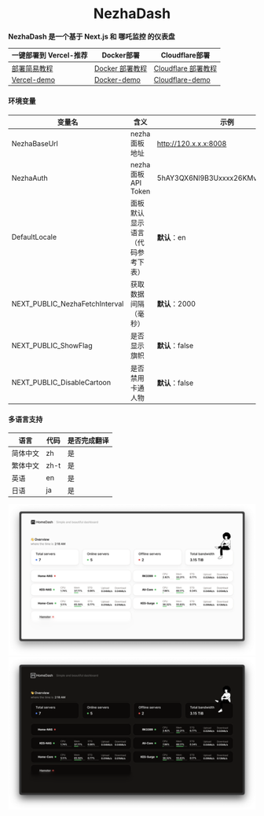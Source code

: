 <h1 align="center">NezhaDash</h1>

<strong>NezhaDash 是一个基于 Next.js 和 哪吒监控 的仪表盘</strong>
<br>

</div>

| 一键部署到 Vercel-推荐                                | Docker部署                                                      | Cloudflare部署                                                          |
| ----------------------------------------------------- | --------------------------------------------------------------- | ----------------------------------------------------------------------- |
| [部署简易教程](https://buycoffee.top/blog/tech/nezha) | [Docker 部署教程](https://buycoffee.top/blog/tech/nezha-docker) | [Cloudflare 部署教程](https://buycoffee.top/blog/tech/nezha-cloudflare) |
| [Vercel-demo](https://nezha-dash-ruddy.vercel.app)    | [Docker-demo](https://nezha-docker.buycoffee.tech)              | [Cloudflare-demo](https://nezha-cloudflare.buycoffee.tech)              |

#### 环境变量

| 变量名                         | 含义                             | 示例                             |
| ------------------------------ | -------------------------------- | -------------------------------- |
| NezhaBaseUrl                   | nezha 面板地址                   | http://120.x.x.x:8008            |
| NezhaAuth                      | nezha 面板 API Token             | 5hAY3QX6Nl9B3Uxxxx26KMvOMyXS1Udi |
| DefaultLocale                  | 面板默认显示语言（代码参考下表） | **默认**：en                     |
| NEXT_PUBLIC_NezhaFetchInterval | 获取数据间隔（毫秒）             | **默认**：2000                   |
| NEXT_PUBLIC_ShowFlag           | 是否显示旗帜                     | **默认**：false                  |
| NEXT_PUBLIC_DisableCartoon     | 是否禁用卡通人物                 | **默认**：false                  |

#### 多语言支持

| 语言     | 代码 | 是否完成翻译 |
| -------- | ---- | ------------ |
| 简体中文 | zh   | 是           |
| 繁体中文 | zh-t | 是           |
| 英语     | en   | 是           |
| 日语     | ja   | 是           |

![screen-shot-one](/.github/shotOne.png)
![screen-shot-two](/.github/shotTwo.png)
